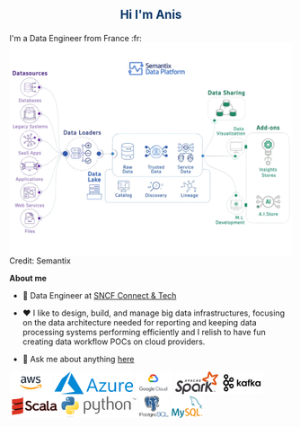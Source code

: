 
<h2><p align="center"><font color=#0C3A69>Hi I'm Anis</font></p></h2>
I'm a Data Engineer from France :fr:
<br />
<img src="data platform.gif"
     alt="data platform icon"
     style="float: left; margin-right: 10px;" />
<p> Credit: Semantix </p>     

**About me**

- 💼 Data Engineer at [SNCF Connect & Tech](https://vous.sncf-connect.com/le-groupe/qui-sommes-nous)

- ❤️ I like to design, build, and manage big data infrastructures, focusing on the data architecture needed for reporting and keeping data processing systems performing efficiently and I relish to have fun creating data workflow POCs on cloud providers.

- 💬 Ask me about anything [here](https://github.com/izeghlouche/izeghlouche/issues)

<code><img height="40" alt="aws" src="aws.png"></code>
<code><img height="40" alt="azure" src="azure.png"></code>
<code><img height="40" alt="gcp" src="google-cloud.jpg"></code>
<code><img height="40" alt="spark" src="spark.png"></code>
<code><img height="40" alt="gcp" src="kafka.png"></code>
<code><img height="40" alt="gcp" src="scala.png"></code>
<code><img height="40" alt="gcp" src="python.png"></code>
<code><img height="40" alt="gcp" src="postgresql logo.png"></code>
<code><img height="40" alt="gcp" src="mysql.png"></code>

